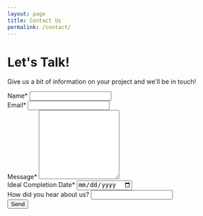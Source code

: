 ```yaml
---
layout: page
title: Contact Us
permalink: /contact/
---
```

<div class="bordered white bg-medium top bottom" id="web">
	<div class="container text-center pt20 pb20">
		<h1 class="m0">Let's Talk!</h1>
	</div>
</div>
<div class="bordered dark top bottom">
	<form action="https://formspree.io/josh@cirkut.net" class="container pt25 pb25" method="POST">
		<div class="col-1-1 text-center">
			<p class="lead pt5 pb20">Give us a bit of information on your project and we'll be in touch!</p>
		</div>
		<div style="clear:both;"></div>
		<!-- Name -->
		<div class="col-1-2">
			<label for="name">Name<span class="required">*</span></label>
			<input type="text" name="name" required aria-required="required">
		</div>
		<!-- Email -->
		<div class="col-1-2">
			<label for="_replyto">Email<span class="required">*</span></label>
			<input type="email" name="_replyto" required aria-required="required">
		</div>
		<div style="clear:both;"></div>
		<!-- Message -->
		<div class="col-1-1">
			<label for="message">Message<span class="required">*</span></label>
			<textarea name="message" id="message" rows="10" required aria-required="required"></textarea>
		</div>
		<div style="clear:both;"></div>
		<!-- Launch Date -->
		<div class="col-1-2">
			<label for="end_date">Ideal Completion Date<span class="required">*</span></label>
			<input type="date" name="launch_date" required aria-required="required" />
		</div>
		<!-- How Did You Hear About Us? -->
        <div class="col-1-2">
			<label for="heard_of_us">How did you hear about us?</label>
			<input type="text" name="heard_of_us">
        </div>
        <div style="clear:both;"></div>
		<input type="hidden" name="_subject" value="Cirkut Media Contact Form Submission">
		<input type="text" name="_gotcha" style="display:none">
        <div class="col-1-1">
			<input type="submit" class="btn large" value="Send">
		</div>
	</form>
</div>
<div style="clear:both;"></div>